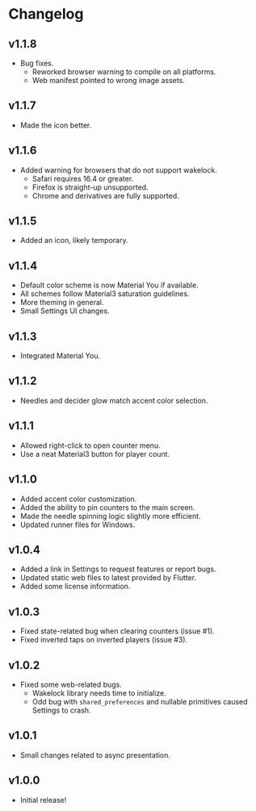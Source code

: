 # Changelog
## v1.1.8
* Bug fixes.
  * Reworked browser warning to compile on all platforms.
  * Web manifest pointed to wrong image assets.

## v1.1.7
* Made the icon better.

## v1.1.6
* Added warning for browsers that do not support wakelock.
  * Safari requires 16.4 or greater.
  * Firefox is straight-up unsupported.
  * Chrome and derivatives are fully supported.

## v1.1.5
* Added an icon, likely temporary.

## v1.1.4
* Default color scheme is now Material You if available.
* All schemes follow Material3 saturation guidelines.
* More theming in general.
* Small Settings UI changes.

## v1.1.3
* Integrated Material You.

## v1.1.2
* Needles and decider glow match accent color selection.

## v1.1.1
* Allowed right-click to open counter menu.
* Use a neat Material3 button for player count.

## v1.1.0
* Added accent color customization.
* Added the ability to pin counters to the main screen.
* Made the needle spinning logic slightly more efficient.
* Updated runner files for Windows.

## v1.0.4
* Added a link in Settings to request features or report bugs.
* Updated static web files to latest provided by Flutter.
* Added some license information.

## v1.0.3
* Fixed state-related bug when clearing counters (issue #1).
* Fixed inverted taps on inverted players (issue #3).

## v1.0.2
* Fixed some web-related bugs.
  * Wakelock library needs time to initialize.
  * Odd bug with `shared_preferences` and nullable primitives caused Settings to crash.

## v1.0.1
* Small changes related to async presentation.

## v1.0.0
* Initial release!
